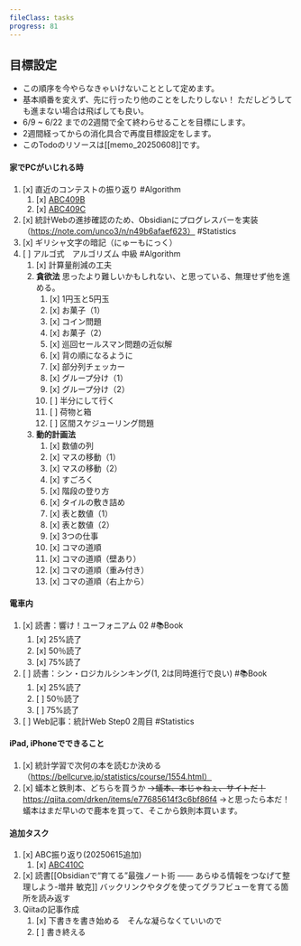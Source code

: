 ```yaml
---
fileClass: tasks
progress: 81
---
```


## 目標設定
- この順序を今やらなきゃいけないこととして定めます。
- 基本順番を変えず、先に行ったり他のことをしたりしない！
  ただしどうしても進まない場合は飛ばしても良い。
- 6/9 ~ 6/22 までの2週間で全て終わらせることを目標にします。
- 2週間経ってからの消化具合で再度目標設定をします。
- このTodoのリソースは[[memo_20250608]]です。
#### 家でPCがいじれる時
1. [x] 直近のコンテストの振り返り #Algorithm 
	1. [x] [ABC409B](https://atcoder.jp/contests/abc409/tasks/abc409_b)
	2. [x] [ABC409C](https://atcoder.jp/contests/abc409/tasks/abc409_c)
2. [x] 統計Webの進捗確認のため、Obsidianにプログレスバーを実装（https://note.com/unco3/n/n49b6afaef623） #Statistics 
3. [x] ギリシャ文字の暗記（にゅーもにっく）
4. [ ] アルゴ式　アルゴリズム 中級 #Algorithm 
	1. [x] 計算量削減の工夫
	2.  **貪欲法**
	     思ったより難しいかもしれない、と思っている、無理せず他を進める。
		1. [x] 1円玉と5円玉
		2. [x] お菓子（1）
		3. [x] コイン問題
		4. [x] お菓子（2）
		5. [x] 巡回セールスマン問題の近似解
		6. [x] 背の順になるように
		7. [x] 部分列チェッカー
		8. [x] グループ分け（1）
		9. [x] グループ分け（2）
		10. [ ] 半分にして行く
		11. [ ] 荷物と箱
		12. [ ] 区間スケジューリング問題
	3. **動的計画法**
		1. [x] 数値の列
		2. [x] マスの移動（1）
		3. [x] マスの移動（2）
		4. [x] すごろく
		5. [x] 階段の登り方
		6. [x] タイルの敷き詰め
		7. [x] 表と数値（1）
		8. [x] 表と数値（2）
		9. [x] 3つの仕事
		10. [x] コマの道順
		11. [x] コマの道順（壁あり）
		12. [x] コマの道順（重み付き）
		13. [x] コマの道順（右上から）

#### 電車内
1. [x] 読書：響け！ユーフォニアム 02 #📚Book 
	1. [x] 25%読了
	2. [x] 50％読了
	3. [x] 75%読了
2. [ ] 読書：シン・ロジカルシンキング(1, 2は同時進行で良い) #📚Book 
	1. [x] 25%読了
	2. [ ] 50％読了
	3. [ ] 75%読了
3. [ ] Web記事：統計Web Step0 2周目 #Statistics

#### iPad, iPhoneでできること
1. [x] 統計学習で次何の本を読むか決める（https://bellcurve.jp/statistics/course/1554.html）
2. [x] 蟻本と鉄則本、どちらを買うか
		~~→蟻本、本じゃねぇ、サイトだ！~~
		https://qiita.com/drken/items/e77685614f3c6bf86f4
		→と思ったら本だ！
		蟻本はまだ早いので鹿本を買って、そこから鉄則本買います。

#### 追加タスク
1. [x] ABC振り返り(20250615追加)
	1. [x] [ABC410C](https://atcoder.jp/contests/abc410/tasks/abc410_c)
2. [x] 読書[[Obsidianで“育てる”最強ノート術 —— あらゆる情報をつなげて整理しよう-増井 敏克]] バックリンクやタグを使ってグラフビューを育てる箇所を読み返す
3. Qiitaの記事作成
	1. [x] 下書きを書き始める　そんな凝らなくていいので
	2. [ ] 書き終える
